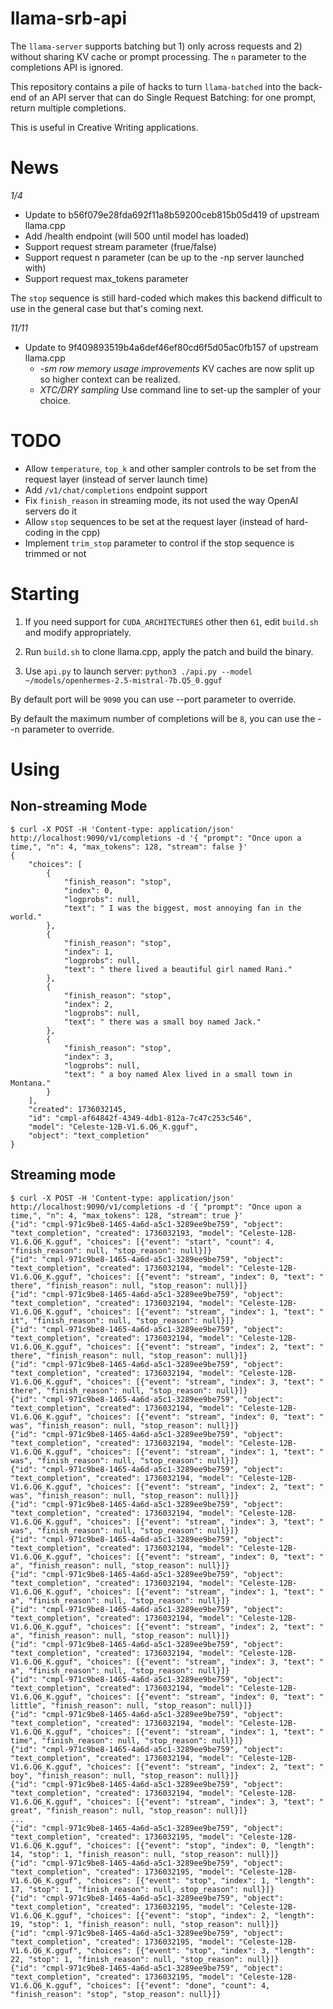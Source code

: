 # llama-srb-api

The `llama-server` supports batching but 1) only across requests and 2) without sharing KV cache or prompt processing.  The `n` parameter to the completions API is ignored.

This repository contains a pile of hacks to turn `llama-batched` into the back-end of an API server that can do Single Request Batching: for one prompt, return multiple completions.

This is useful in Creative Writing applications.

# News

*1/4*
- Update to b56f079e28fda692f11a8b59200ceb815b05d419 of upstream llama.cpp
- Add /health endpoint (will 500 until model has loaded)
- Support request stream parameter (frue/false)
- Support request n parameter (can be up to the -np server launched with)
- Support request max_tokens parameter

The `stop` sequence is still hard-coded which makes this backend difficult to use in the general case but that's coming next.

*11/11* 

- Update to 9f409893519b4a6def46ef80cd6f5d05ac0fb157 of upstream llama.cpp
   * *-sm row memory usage improvements* KV caches are now split up so higher context can be realized.
  * *XTC/DRY sampling* Use command line to set-up the sampler of your choice.

# TODO

- Allow `temperature`, `top_k` and other sampler controls to be set from the request layer (instead of server launch time)
- Add `/v1/chat/completions` endpoint support
- Fix `finish_reason` in streaming mode, its not used the way OpenAI servers do it
- Allow `stop` sequences to be set at the request layer (instead of hard-coding in the cpp)
- Implement `trim_stop` parameter to control if the stop sequence is trimmed or not

# Starting

1. If you need support for `CUDA_ARCHITECTURES` other then `61`, edit `build.sh` and modify appropriately.

2. Run `build.sh` to clone llama.cpp, apply the patch and build the binary. 

3. Use `api.py` to launch server: `python3 ./api.py --model ~/models/openhermes-2.5-mistral-7b.Q5_0.gguf`

By default port will be `9090` you can use --port parameter to override.

By default the maximum number of completions will be `8`, you can use the --n parameter to override.

# Using

## Non-streaming Mode

```
$ curl -X POST -H 'Content-type: application/json' http://localhost:9090/v1/completions -d '{ "prompt": "Once upon a time,", "n": 4, "max_tokens": 128, "stream": false }'
{
    "choices": [
        {
            "finish_reason": "stop",
            "index": 0,
            "logprobs": null,
            "text": " I was the biggest, most annoying fan in the world."
        },
        {
            "finish_reason": "stop",
            "index": 1,
            "logprobs": null,
            "text": " there lived a beautiful girl named Rani."
        },
        {
            "finish_reason": "stop",
            "index": 2,
            "logprobs": null,
            "text": " there was a small boy named Jack."
        },
        {
            "finish_reason": "stop",
            "index": 3,
            "logprobs": null,
            "text": " a boy named Alex lived in a small town in Montana."
        }
    ],
    "created": 1736032145,
    "id": "cmpl-af64842f-4349-4db1-812a-7c47c253c546",
    "model": "Celeste-12B-V1.6.Q6_K.gguf",
    "object": "text_completion"
}
```

## Streaming mode

```
$ curl -X POST -H 'Content-type: application/json' http://localhost:9090/v1/completions -d '{ "prompt": "Once upon a time,", "n": 4, "max_tokens": 128, "stream": true }'
{"id": "cmpl-971c9be8-1465-4a6d-a5c1-3289ee9be759", "object": "text_completion", "created": 1736032193, "model": "Celeste-12B-V1.6.Q6_K.gguf", "choices": [{"event": "start", "count": 4, "finish_reason": null, "stop_reason": null}]}
{"id": "cmpl-971c9be8-1465-4a6d-a5c1-3289ee9be759", "object": "text_completion", "created": 1736032194, "model": "Celeste-12B-V1.6.Q6_K.gguf", "choices": [{"event": "stream", "index": 0, "text": " there", "finish_reason": null, "stop_reason": null}]}
{"id": "cmpl-971c9be8-1465-4a6d-a5c1-3289ee9be759", "object": "text_completion", "created": 1736032194, "model": "Celeste-12B-V1.6.Q6_K.gguf", "choices": [{"event": "stream", "index": 1, "text": " it", "finish_reason": null, "stop_reason": null}]}
{"id": "cmpl-971c9be8-1465-4a6d-a5c1-3289ee9be759", "object": "text_completion", "created": 1736032194, "model": "Celeste-12B-V1.6.Q6_K.gguf", "choices": [{"event": "stream", "index": 2, "text": " there", "finish_reason": null, "stop_reason": null}]}
{"id": "cmpl-971c9be8-1465-4a6d-a5c1-3289ee9be759", "object": "text_completion", "created": 1736032194, "model": "Celeste-12B-V1.6.Q6_K.gguf", "choices": [{"event": "stream", "index": 3, "text": " there", "finish_reason": null, "stop_reason": null}]}
{"id": "cmpl-971c9be8-1465-4a6d-a5c1-3289ee9be759", "object": "text_completion", "created": 1736032194, "model": "Celeste-12B-V1.6.Q6_K.gguf", "choices": [{"event": "stream", "index": 0, "text": " was", "finish_reason": null, "stop_reason": null}]}
{"id": "cmpl-971c9be8-1465-4a6d-a5c1-3289ee9be759", "object": "text_completion", "created": 1736032194, "model": "Celeste-12B-V1.6.Q6_K.gguf", "choices": [{"event": "stream", "index": 1, "text": " was", "finish_reason": null, "stop_reason": null}]}
{"id": "cmpl-971c9be8-1465-4a6d-a5c1-3289ee9be759", "object": "text_completion", "created": 1736032194, "model": "Celeste-12B-V1.6.Q6_K.gguf", "choices": [{"event": "stream", "index": 2, "text": " was", "finish_reason": null, "stop_reason": null}]}
{"id": "cmpl-971c9be8-1465-4a6d-a5c1-3289ee9be759", "object": "text_completion", "created": 1736032194, "model": "Celeste-12B-V1.6.Q6_K.gguf", "choices": [{"event": "stream", "index": 3, "text": " was", "finish_reason": null, "stop_reason": null}]}
{"id": "cmpl-971c9be8-1465-4a6d-a5c1-3289ee9be759", "object": "text_completion", "created": 1736032194, "model": "Celeste-12B-V1.6.Q6_K.gguf", "choices": [{"event": "stream", "index": 0, "text": " a", "finish_reason": null, "stop_reason": null}]}
{"id": "cmpl-971c9be8-1465-4a6d-a5c1-3289ee9be759", "object": "text_completion", "created": 1736032194, "model": "Celeste-12B-V1.6.Q6_K.gguf", "choices": [{"event": "stream", "index": 1, "text": " a", "finish_reason": null, "stop_reason": null}]}
{"id": "cmpl-971c9be8-1465-4a6d-a5c1-3289ee9be759", "object": "text_completion", "created": 1736032194, "model": "Celeste-12B-V1.6.Q6_K.gguf", "choices": [{"event": "stream", "index": 2, "text": " a", "finish_reason": null, "stop_reason": null}]}
{"id": "cmpl-971c9be8-1465-4a6d-a5c1-3289ee9be759", "object": "text_completion", "created": 1736032194, "model": "Celeste-12B-V1.6.Q6_K.gguf", "choices": [{"event": "stream", "index": 3, "text": " a", "finish_reason": null, "stop_reason": null}]}
{"id": "cmpl-971c9be8-1465-4a6d-a5c1-3289ee9be759", "object": "text_completion", "created": 1736032194, "model": "Celeste-12B-V1.6.Q6_K.gguf", "choices": [{"event": "stream", "index": 0, "text": " little", "finish_reason": null, "stop_reason": null}]}
{"id": "cmpl-971c9be8-1465-4a6d-a5c1-3289ee9be759", "object": "text_completion", "created": 1736032194, "model": "Celeste-12B-V1.6.Q6_K.gguf", "choices": [{"event": "stream", "index": 1, "text": " time", "finish_reason": null, "stop_reason": null}]}
{"id": "cmpl-971c9be8-1465-4a6d-a5c1-3289ee9be759", "object": "text_completion", "created": 1736032194, "model": "Celeste-12B-V1.6.Q6_K.gguf", "choices": [{"event": "stream", "index": 2, "text": " boy", "finish_reason": null, "stop_reason": null}]}
{"id": "cmpl-971c9be8-1465-4a6d-a5c1-3289ee9be759", "object": "text_completion", "created": 1736032194, "model": "Celeste-12B-V1.6.Q6_K.gguf", "choices": [{"event": "stream", "index": 3, "text": " great", "finish_reason": null, "stop_reason": null}]}
...
{"id": "cmpl-971c9be8-1465-4a6d-a5c1-3289ee9be759", "object": "text_completion", "created": 1736032195, "model": "Celeste-12B-V1.6.Q6_K.gguf", "choices": [{"event": "stop", "index": 0, "length": 14, "stop": 1, "finish_reason": null, "stop_reason": null}]}
{"id": "cmpl-971c9be8-1465-4a6d-a5c1-3289ee9be759", "object": "text_completion", "created": 1736032195, "model": "Celeste-12B-V1.6.Q6_K.gguf", "choices": [{"event": "stop", "index": 1, "length": 17, "stop": 1, "finish_reason": null, stop_reason": null}]}
{"id": "cmpl-971c9be8-1465-4a6d-a5c1-3289ee9be759", "object": "text_completion", "created": 1736032195, "model": "Celeste-12B-V1.6.Q6_K.gguf", "choices": [{"event": "stop", "index": 2, "length": 19, "stop": 1, "finish_reason": null, "stop_reason": null}]}
{"id": "cmpl-971c9be8-1465-4a6d-a5c1-3289ee9be759", "object": "text_completion", "created": 1736032195, "model": "Celeste-12B-V1.6.Q6_K.gguf", "choices": [{"event": "stop", "index": 3, "length": 22, "stop": 1, "finish_reason": null, "stop_reason": null}]}
{"id": "cmpl-971c9be8-1465-4a6d-a5c1-3289ee9be759", "object": "text_completion", "created": 1736032195, "model": "Celeste-12B-V1.6.Q6_K.gguf", "choices": [{"event": "done", "count": 4, "finish_reason": "stop", "stop_reason": null}]}
